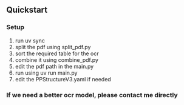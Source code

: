 <h2>Quickstart</h2>
<h3>Setup</h3>
<ol>
  <li>run uv sync</li>
  <li>split the pdf using split_pdf.py</li>
  <li>sort the required table for the ocr</li>
  <li>combine it using combine_pdf.py</li>
  <li>edit the pdf path in the main.py</li>
  <li>run using uv run main.py</li>
  <li>edit the PPStructureV3.yaml if needed</li>
</ol>
<h3>If we need a better ocr model, please contact me directly</h3>
